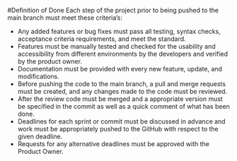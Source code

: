 #Definition of Done
Each step of the project prior to being pushed to the main branch must meet these criteria’s:
- Any added features or bug fixes must pass all testing, syntax checks, acceptance criteria requirements, and meet the standard.
- Features must be manually tested and checked for the usability and accessibility from different environments by the developers and verified by the product owner. 
- Documentation must be provided with every new feature, update, and modifications.
- Before pushing the code to the main branch, a pull and merge requests must be created, and any changes made to the code must be reviewed.
- After the review code must be merged and a appropriate version must be specified in the commit as well as a quick comment of what has been done. 
- Deadlines for each sprint or commit must be discussed in advance and work must be appropriately pushed to the GitHub with respect to the given deadline.
- Requests for any alternative deadlines must be approved with the Product Owner.
